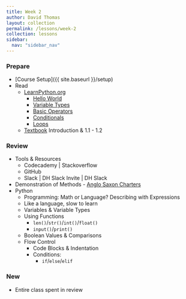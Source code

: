 ```yaml
---
title: Week 2
author: David Thomas
layout: collection
permalink: /lessons/week-2
collection: lessons
sidebar:
  nav: "sidebar_nav"
---
```


### Prepare

- [Course Setup]({{ site.baseurl }}/setup)
- Read
    - [LearnPython.org](https://www.learnpython.org/)
        - [Hello World](https://www.learnpython.org/en/Hello%2C_World%21)
        - [Variable Types](https://www.learnpython.org/en/Variables_and_Types)
        - [Basic Operators](https://www.learnpython.org/en/Basic_Operators)
        - [Conditionals](https://www.learnpython.org/en/Conditions)
        - [Loops](https://www.learnpython.org/en/Loops)
    - [Textbook](https://automatetheboringstuff.com/) Introduction & 1.1 - 1.2

### Review

- Tools & Resources
    - Codecademy | Stackoverflow
    - GitHub
    - Slack | DH Slack Invite | DH Slack
- Demonstration of Methods - [Anglo Saxon Charters](https://github.com/thePortus/asc-analysis)
- Python
    - Programming: Math or Language? Describing with Expressions
    - Like a language, slow to learn
    - Variables & Variable Types
    - Using Functions
        - `len()`/`str()`/`int()`/`float()`
        - `input()`/`print()`
    - Boolean Values & Comparisons
    - Flow Control
        - Code Blocks & Indentation
        - Conditions:
            - `if`/`else`/`elif`


### New

- Entire class spent in review
